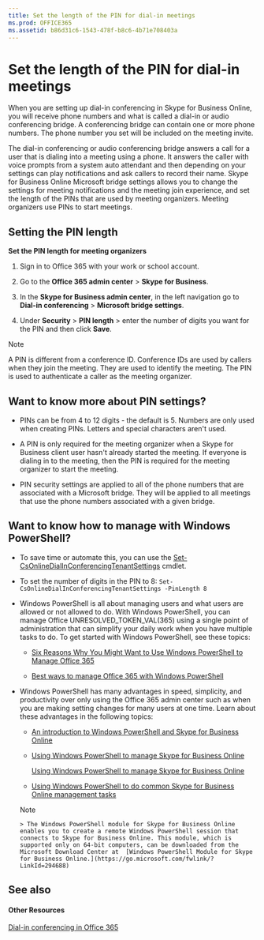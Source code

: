 ```yaml
---
title: Set the length of the PIN for dial-in meetings
ms.prod: OFFICE365
ms.assetid: b86d31c6-1543-478f-b8c6-4b71e708403a
---
```



# Set the length of the PIN for dial-in meetings

When you are setting up dial-in conferencing in Skype for Business Online, you will receive phone numbers and what is called a dial-in or audio conferencing bridge. A conferencing bridge can contain one or more phone numbers. The phone number you set will be included on the meeting invite.
  
    
    

The dial-in conferencing or audio conferencing bridge answers a call for a user that is dialing into a meeting using a phone. It answers the caller with voice prompts from a system auto attendant and then depending on your settings can play notifications and ask callers to record their name. Skype for Business Online Microsoft bridge settings allows you to change the settings for meeting notifications and the meeting join experience, and set the length of the PINs that are used by meeting organizers. Meeting organizers use PINs to start meetings.
## Setting the PIN length

 **Set the PIN length for meeting organizers**
  
    
    

1. Sign in to Office 365 with your work or school account.
    
  
2. Go to the **Office 365 admin center** > **Skype for Business**.
    
  
3. In the **Skype for Business admin center**, in the left navigation go to **Dial-in conferencing** > **Microsoft bridge settings**.
    
  
4. Under **Security** > **PIN length** > enter the number of digits you want for the PIN and then click **Save**.
    
  

> [!NOTE]
> A PIN is different from a conference ID. Conference IDs are used by callers when they join the meeting. They are used to identify the meeting. The PIN is used to authenticate a caller as the meeting organizer. 
  
    
    


## Want to know more about PIN settings?


- PINs can be from 4 to 12 digits - the default is 5. Numbers are only used when creating PINs. Letters and special characters aren't used.
    
  
- A PIN is only required for the meeting organizer when a Skype for Business client user hasn't already started the meeting. If everyone is dialing in to the meeting, then the PIN is required for the meeting organizer to start the meeting.
    
  
- PIN security settings are applied to all of the phone numbers that are associated with a Microsoft bridge. They will be applied to all meetings that use the phone numbers associated with a given bridge. 
    
  

## Want to know how to manage with Windows PowerShell?


- To save time or automate this, you can use the  [Set-CsOnlineDialInConferencingTenantSettings](https://go.microsoft.com/fwlink/?LinkId=715757) cmdlet.
    
  
- To set the number of digits in the PIN to 8:  `Set-CsOnlineDialInConferencingTenantSettings -PinLength 8`
    
  
- Windows PowerShell is all about managing users and what users are allowed or not allowed to do. With Windows PowerShell, you can manage Office UNRESOLVED_TOKEN_VAL(365) using a single point of administration that can simplify your daily work when you have multiple tasks to do. To get started with Windows PowerShell, see these topics:
    
  -  [Six Reasons Why You Might Want to Use Windows PowerShell to Manage Office 365 ](https://go.microsoft.com/fwlink/?LinkId=525041)
    
  
  -  [Best ways to manage Office 365 with Windows PowerShell](https://go.microsoft.com/fwlink/?LinkId=525142)
    
  
- Windows PowerShell has many advantages in speed, simplicity, and productivity over only using the Office 365 admin center such as when you are making setting changes for many users at one time. Learn about these advantages in the following topics: 
    
  -  [An introduction to Windows PowerShell and Skype for Business Online](https://go.microsoft.com/fwlink/?LinkId=525039)
    
  
  -  [Using Windows PowerShell to manage Skype for Business Online](https://go.microsoft.com/fwlink/?LinkId=525453)
    
     [Using Windows PowerShell to manage Skype for Business Online](https://go.microsoft.com/fwlink/?LinkId=525453)
    
  
  -  [Using Windows PowerShell to do common Skype for Business Online management tasks](https://go.microsoft.com/fwlink/?LinkId=525038)
    
  

    > [!NOTE]
      > The Windows PowerShell module for Skype for Business Online enables you to create a remote Windows PowerShell session that connects to Skype for Business Online. This module, which is supported only on 64-bit computers, can be downloaded from the Microsoft Download Center at  [Windows PowerShell Module for Skype for Business Online.](https://go.microsoft.com/fwlink/?LinkId=294688)

## See also


#### Other Resources


  
    
    
 [Dial-in conferencing in Office 365](http://technet.microsoft.com/library/90d51188-0ba9-4dc4-bd6c-ae11dd1f8551%28Office.14%29.aspx)
